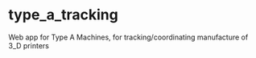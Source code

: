 type_a_tracking
===============

Web app for Type A Machines, for tracking/coordinating manufacture of 3_D printers
